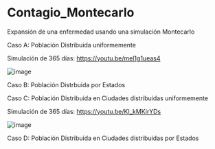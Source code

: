 # Contagio_Montecarlo
Expansión de una enfermedad usando una simulación Montecarlo

Caso A: Población Distribuida uniformemente
    
Simulación de 365 días: https://youtu.be/mel1g1ueas4

![image](https://user-images.githubusercontent.com/86375510/144462668-63610b98-aeef-4b4f-a919-91f123be572c.png)


Caso B: Población Distrbuida por Estados

Caso C: Población Distribuida en Ciudades distribuidas uniformemente 

Simulación de 365 días: https://youtu.be/KI_kMKirYDs

![image](https://user-images.githubusercontent.com/86375510/144462874-b2fad5a0-ee34-4ef6-83de-62cee19da1fc.png)



Caso D: Población Distribuida en Ciudades distribuidas por Estados
